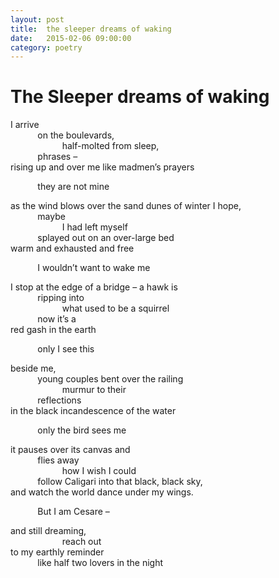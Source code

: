 ```yaml
---
layout: post
title:  the sleeper dreams of waking
date:   2015-02-06 09:00:00
category: poetry
---
```

<h1>The Sleeper dreams of waking</h1>

I arrive  
&nbsp;&nbsp;&nbsp;&nbsp;&nbsp;&nbsp;&nbsp;&nbsp;&nbsp;&nbsp; on the boulevards,  
&nbsp;&nbsp;&nbsp;&nbsp;&nbsp;&nbsp;&nbsp;&nbsp;&nbsp;&nbsp;&nbsp;&nbsp;&nbsp;&nbsp;&nbsp;&nbsp;&nbsp;&nbsp;&nbsp;&nbsp; half-molted from sleep,  
&nbsp;&nbsp;&nbsp;&nbsp;&nbsp;&nbsp;&nbsp;&nbsp;&nbsp;&nbsp; phrases –  
rising up and over me like madmen’s prayers
 
&nbsp;&nbsp;&nbsp;&nbsp;&nbsp;&nbsp;&nbsp;&nbsp;&nbsp;&nbsp; they are not mine
 
as the wind blows over the sand dunes of winter I hope,  
&nbsp;&nbsp;&nbsp;&nbsp;&nbsp;&nbsp;&nbsp;&nbsp;&nbsp;&nbsp; maybe  
&nbsp;&nbsp;&nbsp;&nbsp;&nbsp;&nbsp;&nbsp;&nbsp;&nbsp;&nbsp;&nbsp;&nbsp;&nbsp;&nbsp;&nbsp;&nbsp;&nbsp;&nbsp;&nbsp;&nbsp; I had left myself  
&nbsp;&nbsp;&nbsp;&nbsp;&nbsp;&nbsp;&nbsp;&nbsp;&nbsp;&nbsp; splayed out on an over-large bed  
warm and exhausted and free
 
&nbsp;&nbsp;&nbsp;&nbsp;&nbsp;&nbsp;&nbsp;&nbsp;&nbsp;&nbsp; I wouldn’t want to wake me
 
I stop at the edge of a bridge – a hawk is  
&nbsp;&nbsp;&nbsp;&nbsp;&nbsp;&nbsp;&nbsp;&nbsp;&nbsp;&nbsp; ripping into  
&nbsp;&nbsp;&nbsp;&nbsp;&nbsp;&nbsp;&nbsp;&nbsp;&nbsp;&nbsp;&nbsp;&nbsp;&nbsp;&nbsp;&nbsp;&nbsp;&nbsp;&nbsp;&nbsp;&nbsp; what used to be a squirrel  
&nbsp;&nbsp;&nbsp;&nbsp;&nbsp;&nbsp;&nbsp;&nbsp;&nbsp;&nbsp; now it’s a  
red gash in the earth
 
&nbsp;&nbsp;&nbsp;&nbsp;&nbsp;&nbsp;&nbsp;&nbsp;&nbsp;&nbsp; only I see this

beside me,  
&nbsp;&nbsp;&nbsp;&nbsp;&nbsp;&nbsp;&nbsp;&nbsp;&nbsp;&nbsp; young couples bent over the railing  
&nbsp;&nbsp;&nbsp;&nbsp;&nbsp;&nbsp;&nbsp;&nbsp;&nbsp;&nbsp;&nbsp;&nbsp;&nbsp;&nbsp;&nbsp;&nbsp;&nbsp;&nbsp;&nbsp;&nbsp; murmur to their  
&nbsp;&nbsp;&nbsp;&nbsp;&nbsp;&nbsp;&nbsp;&nbsp;&nbsp;&nbsp; reflections  
in the black incandescence of the water
 
&nbsp;&nbsp;&nbsp;&nbsp;&nbsp;&nbsp;&nbsp;&nbsp;&nbsp;&nbsp; only the bird sees me

it pauses over its canvas and  
&nbsp;&nbsp;&nbsp;&nbsp;&nbsp;&nbsp;&nbsp;&nbsp;&nbsp;&nbsp; flies away  
&nbsp;&nbsp;&nbsp;&nbsp;&nbsp;&nbsp;&nbsp;&nbsp;&nbsp;&nbsp;&nbsp;&nbsp;&nbsp;&nbsp;&nbsp;&nbsp;&nbsp;&nbsp;&nbsp;&nbsp; how I wish I could  
&nbsp;&nbsp;&nbsp;&nbsp;&nbsp;&nbsp;&nbsp;&nbsp;&nbsp;&nbsp; follow Caligari into that black, black sky,  
and watch the world dance under my wings.
 
&nbsp;&nbsp;&nbsp;&nbsp;&nbsp;&nbsp;&nbsp;&nbsp;&nbsp;&nbsp; But I am Cesare – 

and still dreaming,  
&nbsp;&nbsp;&nbsp;&nbsp;&nbsp;&nbsp;&nbsp;&nbsp;&nbsp;&nbsp;&nbsp;&nbsp;&nbsp;&nbsp;&nbsp;&nbsp;&nbsp;&nbsp;&nbsp;&nbsp; reach out  
to my earthly reminder  
&nbsp;&nbsp;&nbsp;&nbsp;&nbsp;&nbsp;&nbsp;&nbsp;&nbsp;&nbsp; like half two lovers in the night